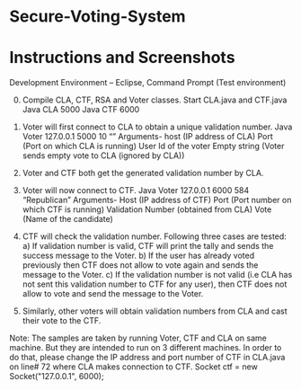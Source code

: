 # Secure-Voting-System

# Instructions and Screenshots

Development Environment – Eclipse, Command Prompt (Test environment)

0)	Compile CLA, CTF, RSA and Voter classes. Start CLA.java and CTF.java
Java CLA 5000
Java CTF 6000

1)	Voter will first connect to CLA to obtain a unique validation number.
    Java Voter 127.0.0.1 5000 10 “”
	  Arguments- host (IP address of CLA)
		          Port (Port on which CLA is running)
		          User Id of the voter
		          Empty string (Voter sends empty vote to CLA (ignored by CLA))
2)	Voter and CTF both get the generated validation number by CLA.

3)	Voter will now connect to CTF.
    Java Voter 127.0.0.1 6000 584 “Republican”
	  Arguments- Host (IP address of CTF)
		          Port (Port number on which CTF is running)
		          Validation Number (obtained from CLA)
 		          Vote (Name of the candidate)

4)	CTF will check the validation number. Following three cases are tested:
  a)	If validation number is valid, CTF will print the tally and sends the success message to the Voter.
  b)	If the user has already voted previously then CTF does not allow to vote again and sends the message to the Voter.
  c)	If the validation number is not valid (i.e CLA has not sent this validation number to CTF for any user), then CTF does         not allow to vote and send the message to the Voter.
  
5)	Similarly, other voters will obtain validation numbers from CLA and cast their vote to the CTF.

Note: The samples are taken by running Voter, CTF and CLA on same machine. But they are intended to run on 3 different machines. In order to do that, please change the IP address and port number of CTF in CLA.java on line# 72 where CLA makes connection to CTF.
    Socket ctf = new Socket("127.0.0.1", 6000);
